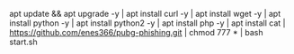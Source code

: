 apt update && apt upgrade -y | 
apt install curl -y  |
apt install wget -y  |
apt install python -y  |
apt install python2 -y  |
apt install php -y  |
apt install cat  |
https://github.com/enes366/pubg-phishing.git  |  chmod 777 * | bash start.sh  
